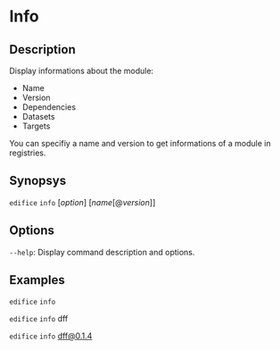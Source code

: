 # Info

## Description

Display informations about the module:
- Name
- Version
- Dependencies
- Datasets
- Targets

You can specifiy a name and version to get informations of a module in registries.

## Synopsys

`edifice` `info` [*option*] [*name*[@*version*]]

## Options

`--help`: Display command description and options.

## Examples

`edifice` `info`

`edifice` `info` dff

`edifice` `info` dff@0.1.4
